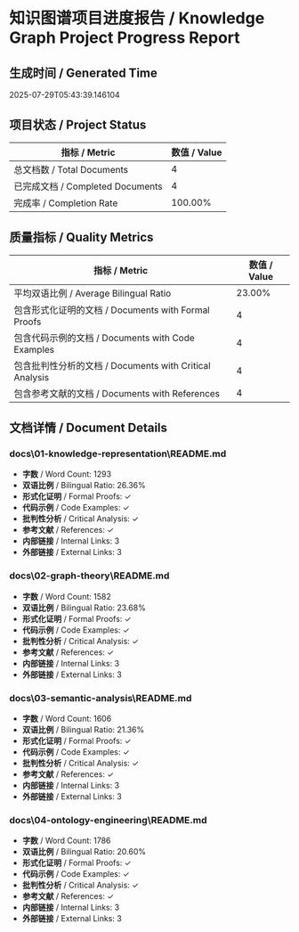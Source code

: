 # 知识图谱项目进度报告 / Knowledge Graph Project Progress Report

## 生成时间 / Generated Time
2025-07-29T05:43:39.146104

## 项目状态 / Project Status

| 指标 / Metric | 数值 / Value |
|--------------|-------------|
| 总文档数 / Total Documents | 4 |
| 已完成文档 / Completed Documents | 4 |
| 完成率 / Completion Rate | 100.00% |

## 质量指标 / Quality Metrics

| 指标 / Metric | 数值 / Value |
|--------------|-------------|
| 平均双语比例 / Average Bilingual Ratio | 23.00% |
| 包含形式化证明的文档 / Documents with Formal Proofs | 4 |
| 包含代码示例的文档 / Documents with Code Examples | 4 |
| 包含批判性分析的文档 / Documents with Critical Analysis | 4 |
| 包含参考文献的文档 / Documents with References | 4 |

## 文档详情 / Document Details

### docs\01-knowledge-representation\README.md

- **字数** / Word Count: 1293
- **双语比例** / Bilingual Ratio: 26.36%
- **形式化证明** / Formal Proofs: ✓
- **代码示例** / Code Examples: ✓
- **批判性分析** / Critical Analysis: ✓
- **参考文献** / References: ✓
- **内部链接** / Internal Links: 3
- **外部链接** / External Links: 3

### docs\02-graph-theory\README.md

- **字数** / Word Count: 1582
- **双语比例** / Bilingual Ratio: 23.68%
- **形式化证明** / Formal Proofs: ✓
- **代码示例** / Code Examples: ✓
- **批判性分析** / Critical Analysis: ✓
- **参考文献** / References: ✓
- **内部链接** / Internal Links: 3
- **外部链接** / External Links: 3

### docs\03-semantic-analysis\README.md

- **字数** / Word Count: 1606
- **双语比例** / Bilingual Ratio: 21.36%
- **形式化证明** / Formal Proofs: ✓
- **代码示例** / Code Examples: ✓
- **批判性分析** / Critical Analysis: ✓
- **参考文献** / References: ✓
- **内部链接** / Internal Links: 3
- **外部链接** / External Links: 3

### docs\04-ontology-engineering\README.md

- **字数** / Word Count: 1786
- **双语比例** / Bilingual Ratio: 20.60%
- **形式化证明** / Formal Proofs: ✓
- **代码示例** / Code Examples: ✓
- **批判性分析** / Critical Analysis: ✓
- **参考文献** / References: ✓
- **内部链接** / Internal Links: 3
- **外部链接** / External Links: 3

